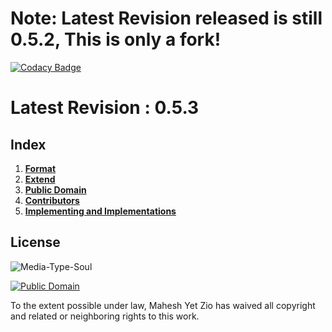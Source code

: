 # Note: Latest Revision released is still 0.5.2, This is only a fork!
[![Codacy Badge](https://api.codacy.com/project/badge/Grade/f5832fbcbe6145d8a9d6ebdd90b2118c)](https://app.codacy.com/gh/text-x-soul/text-x-soul?utm_source=github.com&utm_medium=referral&utm_content=text-x-soul/text-x-soul&utm_campaign=Badge_Grade_Dashboard)
# Latest Revision : 0.5.3
## Index
1.  [**Format**](format.md)
2.  [**Extend**](extend.md)
3.  [**Public Domain**](LICENSE)
4.  [**Contributors**](CONTRIBUTORS)
5.  [**Implementing and Implementations**](IMPLEMENTATIONS.md)

## License
![Media-Type-Soul](https://github.com/text-x-soul/text-x-soul/blob/master/logo/soul.png?raw=true)

[![Public Domain](https://licensebuttons.net/p/mark/1.0/88x31.png)](https://creativecommons.org/publicdomain/zero/1.0)

To the extent possible under law, Mahesh Yet Zio has waived all copyright and related or neighboring rights to this work.
